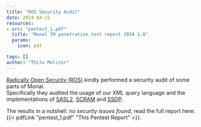 ```yaml
---
title: "ROS Security Audit"
date: 2024-04-15
resources:
- src: "pentest_1.pdf"
  title: "Monal IM penetration test report 2024 1.0"
  params:
    icon: pdf

tags: []
author: "Thilo Molitor"
---
```


<a href="https://www.radicallyopensecurity.com/">Radically Open Security (ROS)</a> kindly performed a security audit of some parts of Monal.  
Specifically they audited the usage of our XML query language and the implementations of <a href="https://xmpp.org/extensions/xep-0388.html">SASL2</a>, <a href="https://datatracker.ietf.org/doc/html/rfc5802">SCRAM</a> and <a href="https://xmpp.org/extensions/xep-0474.html">SSDP</a>.

The results in a nutshell: *no security issues found*, read the full report here: {{< pdfLink "pentest_1.pdf" "This Pentest Report" >}}.


